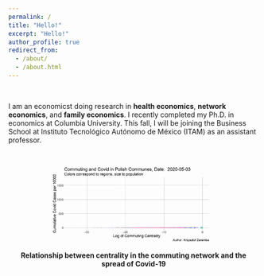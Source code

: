 ```yaml
---
permalink: /
title: "Hello!"
excerpt: "Hello!"
author_profile: true
redirect_from: 
  - /about/
  - /about.html
---
```



<br>

I am an economicst doing research in <b>health economics</b>,  <b>network economics</b>, and <b>family economics</b>. I recently completed my Ph.D. in economics at Columbia University. This fall, I will be joining the Business School at Instituto Tecnológico Autónomo de México (ITAM) as an assistant professor. 

<br>



<p align="center">
<img src="/images/Centrality_animated_cc.gif" width="65%"> 
</p>

<p align="center">
<b> Relationship between centrality in the commuting network and the spread of Covid-19</b>
</p>

